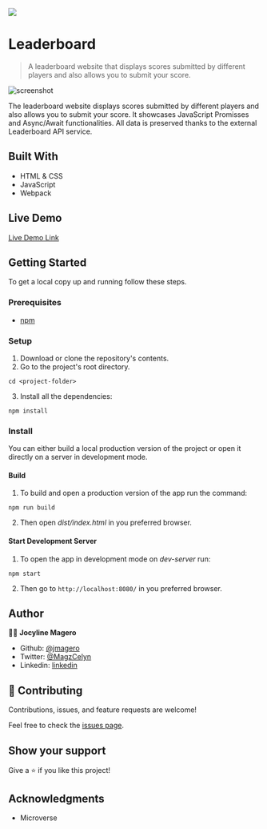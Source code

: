 ![](https://img.shields.io/badge/Microverse-blueviolet)

# Leaderboard

> A leaderboard website that displays scores submitted by different players and also allows you to submit your score.

![screenshot](./screenshot.png)

The leaderboard website displays scores submitted by different players and also allows you to submit your score.
It showcases JavaScript Promisses and Async/Await functionalities.
All data is preserved thanks to the external Leaderboard API service.

## Built With

- HTML & CSS
- JavaScript
- Webpack

## Live Demo

[Live Demo Link](https://github.com/Jmagero/leaderboard-app/issues)


## Getting Started

To get a local copy up and running follow these steps.


### Prerequisites

- [npm](https://docs.npmjs.com/downloading-and-installing-node-js-and-npm)

### Setup

1. Download or clone the repository's contents.
2. Go to the project's root directory.
```
cd <project-folder>
```
3. Install all the dependencies:
```
npm install
```

### Install

You can either build a local production version of the project or open it directly on a server in development mode.

  #### Build

  1. To build and open a production version of the app run the command:
  ```
  npm run build
  ```
  2. Then open *dist/index.html* in you preferred browser.

  #### Start Development Server

  1. To open the app in development mode on *dev-server* run:
  ```
  npm start
  ```
  2. Then go to `http://localhost:8080/` in you preferred browser.

## Author

👨‍💻 **Jocyline Magero**

- Github: [@jmagero](https://github.com/Jmagero)
- Twitter: [@MagzCelyn](https://twitter.com/MagzCelyn)
- Linkedin: [linkedin](https://linkedin.com/linkedinhandle)

## 🤝 Contributing

Contributions, issues, and feature requests are welcome!

Feel free to check the [issues page](https://github.com/Jmagero/leaderboard-app/issues).

## Show your support

Give a ⭐️ if you like this project!

## Acknowledgments

- Microverse